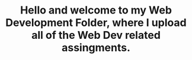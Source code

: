 <h1 align="center">Hello and welcome to my Web Development Folder, where I upload all of the Web Dev related assingments.</h1>
